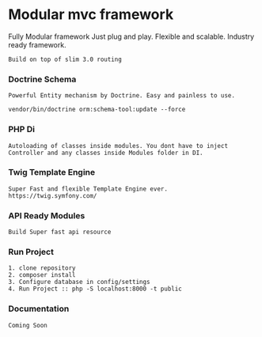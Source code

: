 # Modular mvc framework

Fully Modular framework
Just plug and play. Flexible and scalable. Industry ready framework.
````
Build on top of slim 3.0 routing
````
### Doctrine Schema
````
Powerful Entity mechanism by Doctrine. Easy and painless to use.

vendor/bin/doctrine orm:schema-tool:update --force
````
### PHP Di
````
Autoloading of classes inside modules. You dont have to inject Controller and any classes inside Modules folder in DI.

````

### Twig Template Engine

````
Super Fast and flexible Template Engine ever.
https://twig.symfony.com/
````
### API Ready Modules

````
Build Super fast api resource
````
### Run Project
````
1. clone repository
2. composer install
3. Configure database in config/settings
4. Run Project :: php -S localhost:8000 -t public 
````

### Documentation

````
Coming Soon
````